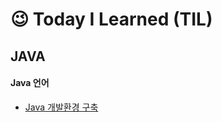 # &#128521; Today I Learned (TIL) 



## JAVA

#### Java 언어

- <a href="https://github.com/jngcii/TIL/blob/master/Java/JAVA%20%EC%86%8C%EA%B0%9C%20%EB%B0%8F%20%EA%B0%9C%EB%B0%9C%20%ED%99%98%EA%B2%BD%20%EA%B5%AC%EC%B6%95.md">Java 개발환경 구축</a>